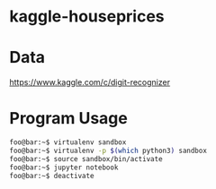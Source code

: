 # kaggle-houseprices

# Data
https://www.kaggle.com/c/digit-recognizer

# Program Usage
```bash
foo@bar:~$ virtualenv sandbox
foo@bar:~$ virtualenv -p $(which python3) sandbox
foo@bar:~$ source sandbox/bin/activate
foo@bar:~$ jupyter notebook
foo@bar:~$ deactivate
```

